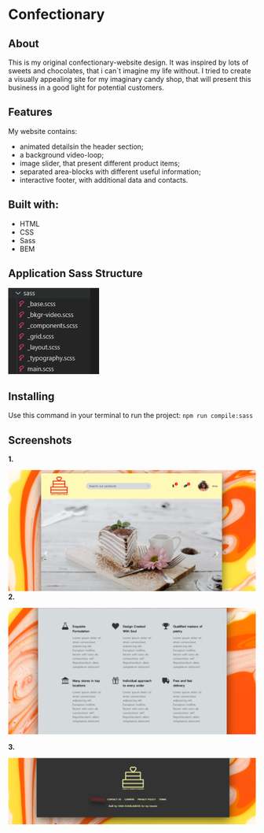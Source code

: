 # Confectionary
## About
This is my original confectionary-website design. It was inspired by lots of sweets and chocolates, that i can`t imagine my life without.
I tried to create a visually appealing site for my imaginary candy shop, that will present this business in a good light for potential customers.
## Features

My website contains:
* animated detailsin the header section;
* a background video-loop;
* image slider, that present different product items;
* separated area-blocks with different useful information;
* interactive footer, with additional data and contacts.
## Built with:
* HTML
* CSS
* Sass
* BEM
## Application Sass Structure
![](screenshot/structure.PNG)
## Installing
Use this command in your terminal to run the project:
`npm run compile:sass`
## Screenshots
**1.**

![](screenshot/confectionaryImg1.PNG)
**2.**
  

![](screenshot/confectionaryImg2.PNG)

**3.**
 

![](screenshot/confectionaryImg3.PNG)

